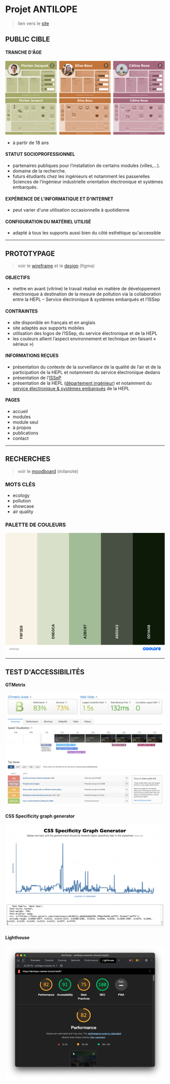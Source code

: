 # Projet ANTILOPE

> lien vers le [site](https://antilope.noemie-vincent.be/)

## PUBLIC CIBLE

#### TRANCHE D'ÂGE

![personas et parcours](readme-img/personas&parcours.png)

- à partir de 18 ans

#### STATUT SOCIOPROFESSIONNEL

- partenaires publiques pour l’installation de certains modules (villes,…).
- domaine de la recherche.
- futurs étudiants chez les ingénieurs et notamment les passerelles Sciences de l’ingénieur industrielle orientation électronique et systèmes embarqués.

#### EXPÉRIENCE DE L'INFORMATIQUE ET D'INTERNET

- peut varier d'une utilisation occasionnelle à quotidienne

#### CONFIGURATION DU MATÉRIEL UTILISÉ

- adapté à tous les supports aussi bien du côté esthétique qu'accessible

------

## PROTOTYPAGE

> voir le [wireframe](https://www.figma.com/file/OTvoSPafjqMoZbjj0xrN3s/Antilope?node-id=0%3A1) et le [design](https://www.figma.com/file/OTvoSPafjqMoZbjj0xrN3s/Antilope?node-id=42%3A2) (figma)

#### OBJECTIFS

- mettre en avant (vitrine) le travail réalisé en matière de développement électronique à destination de la mesure de pollution via la collaboration entre la HEPL – Service électronique & systèmes embarqués et l’ISSep

#### CONTRAINTES

- site disponible en français et en anglais
- site adaptés aux supports mobiles
- utilisation des logos de l’ISSep, du service électronique et de la HEPL
- les couleurs allient l’aspect environnement et technique (en faisant « sérieux »)

#### INFORMATIONS REÇUES

- présentation du contexte de la surveillance de la qualité de l’air et de la participation de la HEPL et notamment du service électronique dedans
- présentation de l’[ISSeP](https://www.issep.be/)
- présentation de la HEPL ([département ingénieur](https://www.ingehepl.be)) et notamment du [service électronique & systèmes embarqués](https://www.ingehepl.be/master-en-sciences-de-lingenieur-industriel-orientation-electronique-systemes-embarques/) de la HEPL

#### PAGES

- accueil
- modules
- module seul
- à propos
- publications
- contact

------

## RECHERCHES

> voir le [moodboard](https://app.milanote.com/1Oiptu1cYJ3Vee?p=253aev7WzKS) (milanote)

### MOTS CLÉS

- ecology
- pollution
- showcase
- air quality

### PALETTE DE COULEURS

![coolors palette](readme-img/palette.png)

------

## TEST D'ACCESSIBILITÉS
#### GTMetrix

![GTMetrix](readme-img/gtmetrix-results.png)

#### CSS Specificity graph generator

![CSS Graph Generator](readme-img/css-graphgenerator.png)

#### Lighthouse

![Lighthouse](readme-img/lighthouse.png)